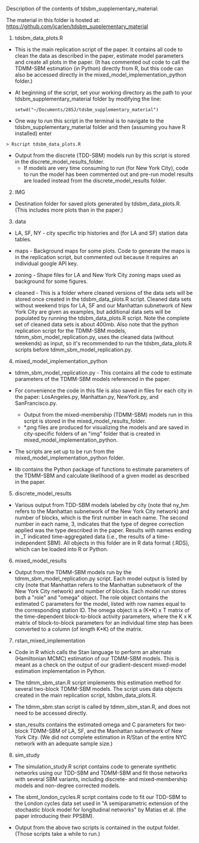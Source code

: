 Description of the contents of tdsbm\_supplementary\_material:

The material in this folder is hosted at: https://github.com/jcarlen/tdsbm_supplementary_material

1) tdsbm\_data\_plots.R 

- This is the main replication script of the paper.  It contains all code to clean the data as described in the paper, estimate model parameters and create all plots in the paper. (It has commented out code to call the TDMM-SBM estimation (in Python) directly from R, but this code can also be accessed directly in the mixed\_model\_implementation\_python folder.)

- At beginning of the script, set your working directory as the path to your tdsbm\_supplementary\_material folder by modifying the line:
    
    ````setwd("~/Documents/285J/tdsbm_supplementary_material")````
    
- One way to run this script in the terminal is to navigate to the tdsbm\_supplementary\_material folder and then (assuming you have R installed) enter 

````> Rscript tdsbm_data_plots.R````
   
- Output from the discrete (TDD-SBM) models run by this script is stored in the discrete\_model\_results\_folder.
    - If models are very time consuming to run (for New York City), code to run the model has been commented out and pre-run model results are loaded instead from the discrete\_model\_results folder.

2) IMG

-  Destination folder for saved plots generated by tdsbm\_data\_plots.R. (This includes more plots than in the paper.) 

3) data 

- LA, SF, NY - city specific trip histories and (for LA and SF) station data tables.

- maps - Background maps for some plots. Code to generate the maps is in the replication script, but commented out because it requires an individual google API key.

- zoning - Shape files for LA and New York City zoning maps used as background for some figures.

- cleaned - This is a folder where cleaned versions of the data sets will be stored once created in the tdsbm\_data\_plots.R script. Cleaned data sets without weekend trips for LA, SF and our Manhattan subnetwork of New York City are given as examples, but additional data sets will be populated by running the tdsbm\_data\_plots.R script. Note the complete set of cleaned data sets is about 400mb. Also note that the python replication script for the TDMM-SBM models, tdmm\_sbm\_model\_replication.py,  uses the cleaned data (without weekends) as input, so it's recommended to run the tdsbm\_data\_plots.R scripts before tdmm\_sbm\_model\_replication.py. 


4) mixed\_model\_implementation\_python

- tdmm\_sbm\_model\_replication.py - This contains all the code to estimate parameters of the TDMM-SBM models referenced in the paper.
- For convenience the code in this file is also saved in files for each city in the paper: LosAngeles.py, Manhattan.py, NewYork.py, and SanFrancisco.py.  
    -  Output from the mixed-membership (TDMM-SBM) models run in this script is stored in the mixed\_model\_results\_folder.
    -  *.png files are produced for visualizing the models and are saved in city-specific folders of an "img" folder that is created in mixed\_model\_implementation\_python.
- The scripts are set up to be run from the mixed\_model\_implementation\_python folder.
    
- lib contains the Python package of functions to estimate parameters  of the TDMM-SBM and calculate likelihood of a given model as described in the paper.
        
5) discrete\_model\_results

- Various output from TDD-SBM models labeled by city (note that ny\_hm refers to the Manhattan subnetwork of the New York City network) and number of blocks, which is the first number in each name. The second number in each name,  3, indicates that the type of degree correction applied was the type described in the paper. Results with names ending in \_T indicated time-aggregated data (i.e., the results of a time-independent SBM).  All objects in this folder are in R data format (.RDS), which can be loaded into R or Python.  

6) mixed\_model\_results

- Output from the TDMM-SBM models run by the tdmm\_sbm\_model\_replication.py script. Each model output is listed by city (note that Manhattan refers to the Manhattan subnetwork of the New York City network) and number of blocks. Each model run stores both a "role" and "omega" object. The role object contains the estimated C parameters for the model, listed with row names equal to the corresponding station ID. The omega object is a (K\*K) x T matrix of the time-dependent block-to-block activity parameters, where the K x K matrix of block-to-block parameters for an individual time step has been converted to a column (of length K\*K) of the matrix.

7) rstan\_mixed\_implementation

- Code in R which calls the Stan language to perform an alternate (Hamiltonian MCMC) estimation of our TDMM-SBM models. This is meant as a check on the output of our gradient-descent mixed-model estimation implementation in Python.  
    
- The tdmm\_sbm\_stan.R script implements this estimation method for several two-block TDMM-SBM models. The script uses data objects created in the main replication script, tdsbm\_data\_plots.R. 
    
- The tdmm\_sbm.stan script is called by tdmm\_sbm\_stan.R, and does not need to be accessed directly.
    
- stan\_results contains the estimated omega and C parameters for two-block TDMM-SBM of LA, SF, and the Manhattan subnetwork of New York City. (We did not complete estimation in R/Stan of the entire NYC network with an adequate sample size.)

8) sim\_study

- The simulation\_study.R script contains code to generate synthetic networks using our TDD-SBM and TDMM-SBM and fit those networks with several SBM variants, including discrete- and mixed-membership models and non-degree corrected models. 

- The sbmt\_london\_cycles.R script contains code to fit our TDD-SBM to the London cycles data set used in "A semiparametric extension of the stochastic block model for longitudinal networks" by Matias et al. (the paper introducing their PPSBM).

- Output from the above two scripts is contained in the output folder. (Those scripts take a while to run.)
